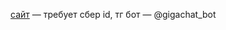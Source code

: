 

[сайт](https://developers.sber.ru/portal/products/gigachat) — требует сбер id,
тг бот — @gigachat_bot